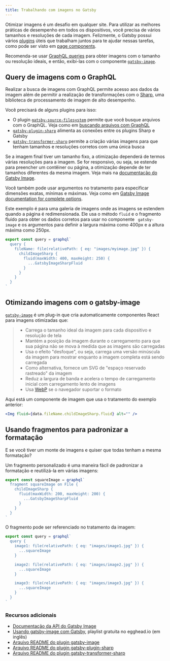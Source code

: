 ```yaml
---
title: Trabalhando com imagens no Gatsby
---
```


Otimizar imagens é um desafio em qualquer site. Para utilizar as melhores práticas de desempenho em todos os dispositivos, você precisa de vários tamanhos e resoluções de cada imagem. Felizmente, o Gatsby possui vários [plugins](/docs/plugins/) úteis que trabalham juntos para te ajudar nessas tarefas, como pode ser visto em [page components](/docs/building-with-components/#page-components).

Recomenda-se usar [GraphQL queries](/docs/querying-with-graphql/) para obter imagens com o tamanho ou resolução ideais, e então, exibí-las com o componente [`gatsby-image`](/packages/gatsby-image/).

## Query de imagens com o GraphQL

Realizar a busca de imagens com GraphQL permite acesso aos dados da imagem além de permitir a realização de transformações com o [Sharp](https://github.com/lovell/sharp), uma biblioteca de processamento de imagem de alto desempenho.

Você precisará de alguns plugins para isso:

- O plugin [`gatsby-source-filesystem`](/packages/gatsby-source-filesystem/) permite que você busque arquivos com o GraphQL. Veja como em [buscando arquivos com GraphQL](/docs/querying-with-graphql/#images)
- [`gatsby-plugin-sharp`](/packages/gatsby-plugin-sharp) alimenta as conexões entre os plugins Sharp e Gatsby
- [`gatsby-transformer-sharp`](/packages/gatsby-transformer-sharp/) permite a criação várias imagens para que tenham tamanhos e resoluções corretos com uma única busca

Se a imagem final tiver um tamanho fixo, a otimização dependerá de termos várias resoluções para a imagem. Se for responsivo, ou seja, se estende para preencher um contêiner ou página, a otimização depende de ter tamanhos diferentes da mesma imagem. Veja mais na [documentação do Gatsby Image](/packages/gatsby-image/#two-types-of-responsive-images).

Você também pode usar argumentos no tratamento para especificar dimensões exatas, mínimas e máximas. Veja como em [Gatsby Image documentation for complete options](/packages/gatsby-image/#two-types-of-responsive-images).

Este exemplo é para uma galeria de imagens onde as imagens se estendem quando a página é redimensionada. Ele usa o método `fluid` e o fragmento fluido para obter os dados corretos para usar no componente ` gatsby-image` e os argumentos para definir a largura máxima como 400px e a altura máxima como 250px.

```js
export const query = graphql`
  query {
    fileName: file(relativePath: { eq: "images/myimage.jpg" }) {
      childImageSharp {
        fluid(maxWidth: 400, maxHeight: 250) {
          ...GatsbyImageSharpFluid
        }
      }
    }
  }
`
```

## Otimizando imagens com o gatsby-image

[`gatsby-image`](/packages/gatsby-image/) é um plug-in que cria automaticamente componentes React para imagens otimizadas que:

> - Carrega o tamanho ideal da imagem para cada dispositivo e resolução de tela
> - Mantém a posição da imagem durante o carregamento para que sua página não se mova à medida que as imagens são carregadas
> - Usa o efeito "desfoque", ou seja, carrega uma versão minúscula da imagem para mostrar enquanto a imagem completa está sendo carregada
> - Como alternativa, fornece um SVG de "espaço reservado rastreado" da imagem
> - Reduz a largura de banda e acelera o tempo de carregamento inicial com carregamento lento de imagens 
> - Usa [WebP](https://developers.google.com/speed/webp/) se o navegador suportar o formato


Aqui está um componente de imagem que usa o tratamento do exemplo anterior:

```jsx
<Img fluid={data.fileName.childImageSharp.fluid} alt="" />
```

## Usando fragmentos para padronizar a formatação

E se você tiver um monte de imagens e quiser que todas tenham a mesma formatação?

Um fragmento personalizado é uma maneira fácil de padronizar a formatação e reutilizá-la em várias imagens:

```js
export const squareImage = graphql`
  fragment squareImage on File {
    childImageSharp {
      fluid(maxWidth: 200, maxHeight: 200) {
        ...GatsbyImageSharpFluid
      }
    }
  }
`
```

O fragmento pode ser referenciado no tratamento da imagem:

```js
export const query = graphql`
  query {
    image1: file(relativePath: { eq: "images/image1.jpg" }) {
      ...squareImage
    }

    image2: file(relativePath: { eq: "images/image2.jpg" }) {
      ...squareImage
    }

    image3: file(relativePath: { eq: "images/image3.jpg" }) {
      ...squareImage
    }
  }
`
```

### Recursos adicionais

- [Documentação da API do Gatsby Image](/docs/gatsby-image/)
- [Usando gatsby-image com Gatsby](https://egghead.io/playlists/using-gatsby-image-with-gatsby-ea85129e), playlist gratuita no egghead.io (em inglês) 
- [Arquivo README do plugin gatsby-image](/packages/gatsby-image/)
- [Arquivo README do plugin gatsby-plugin-sharp](/packages/gatsby-plugin-sharp/)
- [Arquivo README do plugin gatsby-transformer-sharp](/packages/gatsby-transformer-sharp/)
